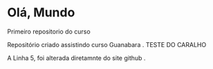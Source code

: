 # Olá, Mundo

 Primeiro repositorio do curso

 Repositório criado assistindo curso Guanabara .
 TESTE DO CARALHO

A Linha 5, foi alterada diretamnte do site github .
